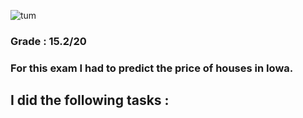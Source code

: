 ![tum](https://upload.wikimedia.org/wikipedia/commons/thumb/c/c8/Logo_of_the_Technical_University_of_Munich.svg/149px-Logo_of_the_Technical_University_of_Munich.svg.png)
### Grade : 15.2/20
### For this exam I had to predict the price of houses in Iowa.
 I did the following tasks : 
 - 
